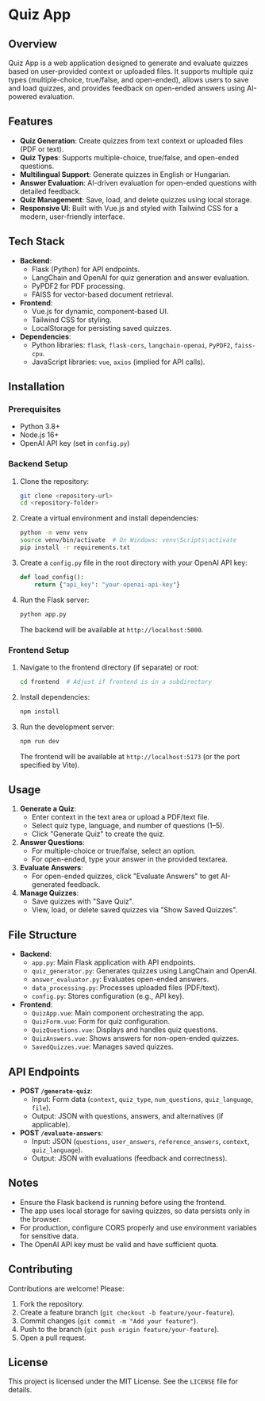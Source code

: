 # Quiz App

## Overview
Quiz App is a web application designed to generate and evaluate quizzes based on user-provided context or uploaded files. It supports multiple quiz types (multiple-choice, true/false, and open-ended), allows users to save and load quizzes, and provides feedback on open-ended answers using AI-powered evaluation.

## Features
- **Quiz Generation**: Create quizzes from text context or uploaded files (PDF or text).
- **Quiz Types**: Supports multiple-choice, true/false, and open-ended questions.
- **Multilingual Support**: Generate quizzes in English or Hungarian.
- **Answer Evaluation**: AI-driven evaluation for open-ended questions with detailed feedback.
- **Quiz Management**: Save, load, and delete quizzes using local storage.
- **Responsive UI**: Built with Vue.js and styled with Tailwind CSS for a modern, user-friendly interface.

## Tech Stack
- **Backend**:
  - Flask (Python) for API endpoints.
  - LangChain and OpenAI for quiz generation and answer evaluation.
  - PyPDF2 for PDF processing.
  - FAISS for vector-based document retrieval.
- **Frontend**:
  - Vue.js for dynamic, component-based UI.
  - Tailwind CSS for styling.
  - LocalStorage for persisting saved quizzes.
- **Dependencies**:
  - Python libraries: `flask`, `flask-cors`, `langchain-openai`, `PyPDF2`, `faiss-cpu`.
  - JavaScript libraries: `vue`, `axios` (implied for API calls).

## Installation

### Prerequisites
- Python 3.8+
- Node.js 16+
- OpenAI API key (set in `config.py`)

### Backend Setup
1. Clone the repository:
   ```bash
   git clone <repository-url>
   cd <repository-folder>
   ```
2. Create a virtual environment and install dependencies:
   ```bash
   python -m venv venv
   source venv/bin/activate  # On Windows: venv\Scripts\activate
   pip install -r requirements.txt
   ```
3. Create a `config.py` file in the root directory with your OpenAI API key:
   ```python
   def load_config():
       return {"api_key": "your-openai-api-key"}
   ```
4. Run the Flask server:
   ```bash
   python app.py
   ```
   The backend will be available at `http://localhost:5000`.

### Frontend Setup
1. Navigate to the frontend directory (if separate) or root:
   ```bash
   cd frontend  # Adjust if frontend is in a subdirectory
   ```
2. Install dependencies:
   ```bash
   npm install
   ```
3. Run the development server:
   ```bash
   npm run dev
   ```
   The frontend will be available at `http://localhost:5173` (or the port specified by Vite).

## Usage
1. **Generate a Quiz**:
   - Enter context in the text area or upload a PDF/text file.
   - Select quiz type, language, and number of questions (1–5).
   - Click "Generate Quiz" to create the quiz.
2. **Answer Questions**:
   - For multiple-choice or true/false, select an option.
   - For open-ended, type your answer in the provided textarea.
3. **Evaluate Answers**:
   - For open-ended quizzes, click "Evaluate Answers" to get AI-generated feedback.
4. **Manage Quizzes**:
   - Save quizzes with "Save Quiz".
   - View, load, or delete saved quizzes via "Show Saved Quizzes".

## File Structure
- **Backend**:
  - `app.py`: Main Flask application with API endpoints.
  - `quiz_generator.py`: Generates quizzes using LangChain and OpenAI.
  - `answer_evaluator.py`: Evaluates open-ended answers.
  - `data_processing.py`: Processes uploaded files (PDF/text).
  - `config.py`: Stores configuration (e.g., API key).
- **Frontend**:
  - `QuizApp.vue`: Main component orchestrating the app.
  - `QuizForm.vue`: Form for quiz configuration.
  - `QuizQuestions.vue`: Displays and handles quiz questions.
  - `QuizAnswers.vue`: Shows answers for non-open-ended quizzes.
  - `SavedQuizzes.vue`: Manages saved quizzes.

## API Endpoints
- **POST `/generate-quiz`**:
  - Input: Form data (`context`, `quiz_type`, `num_questions`, `quiz_language`, `file`).
  - Output: JSON with questions, answers, and alternatives (if applicable).
- **POST `/evaluate-answers`**:
  - Input: JSON (`questions`, `user_answers`, `reference_answers`, `context`, `quiz_language`).
  - Output: JSON with evaluations (feedback and correctness).

## Notes
- Ensure the Flask backend is running before using the frontend.
- The app uses local storage for saving quizzes, so data persists only in the browser.
- For production, configure CORS properly and use environment variables for sensitive data.
- The OpenAI API key must be valid and have sufficient quota.

## Contributing
Contributions are welcome! Please:
1. Fork the repository.
2. Create a feature branch (`git checkout -b feature/your-feature`).
3. Commit changes (`git commit -m "Add your feature"`).
4. Push to the branch (`git push origin feature/your-feature`).
5. Open a pull request.

## License
This project is licensed under the MIT License. See the `LICENSE` file for details.
